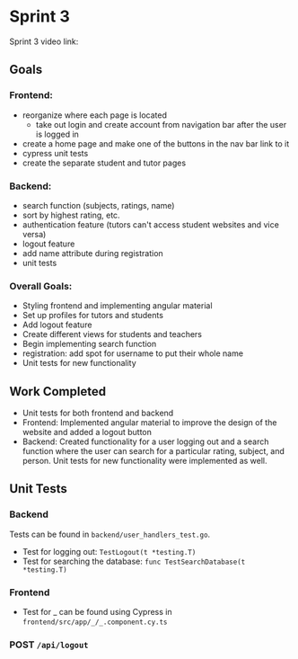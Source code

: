 # Sprint 3

Sprint 3 video link: 

## Goals
### Frontend:
- reorganize where each page is located
  - take out login and create account from navigation bar after the user is logged in
- create a home page and make one of the buttons in the nav bar link to it
- cypress unit tests
- create the separate student and tutor pages
  
### Backend:
- search function (subjects, ratings, name)
- sort by highest rating, etc.
- authentication feature (tutors can't access student websites and vice versa)
- logout feature
- add name attribute during registration
- unit tests

 
### Overall Goals: 
- Styling frontend and implementing angular material 
- Set up profiles for tutors and students
- Add logout feature
- Create different views for students and teachers
- Begin implementing search function
- registration: add spot for username to put their whole name
- Unit tests for new functionality


## Work Completed
  - Unit tests for both frontend and backend
  - Frontend: Implemented angular material to improve the design of the website and added a logout button
  - Backend: Created functionality for a user logging out and a search function where the user can search for a particular rating, subject, and person.         Unit tests for new functionality were implemented as well. 

## Unit Tests
### Backend
Tests can be found in `backend/user_handlers_test.go`.
- Test for logging out: `TestLogout(t *testing.T)`
- Test for searching the database: `func TestSearchDatabase(t *testing.T)`


### Frontend
- Test for _ can be found using Cypress in `frontend/src/app/_/_.component.cy.ts`

### POST `/api/logout`




